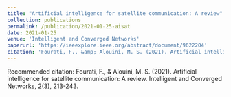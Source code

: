 ```yaml
---
title: "Artificial intelligence for satellite communication: A review"
collection: publications
permalink: /publication/2021-01-25-aisat
date: 2021-01-25
venue: 'Intelligent and Converged Networks'
paperurl: 'https://ieeexplore.ieee.org/abstract/document/9622204'
citation: 'Fourati, F., &amp; Alouini, M. S. (2021). Artificial intelligence for satellite communication: A review. Intelligent and Converged Networks, 2(3), 213-243.'
---
```

Recommended citation: Fourati, F., & Alouini, M. S. (2021). Artificial intelligence for satellite communication: A review. Intelligent and Converged Networks, 2(3), 213-243.
